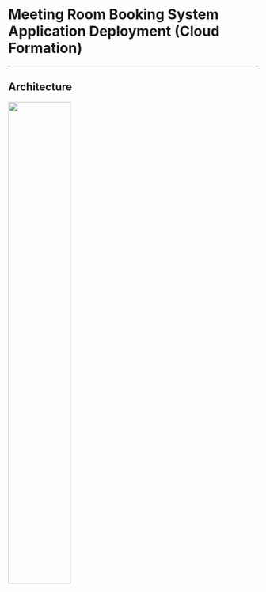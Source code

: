 # Meeting Room Booking System Application Deployment (Cloud Formation) 
---
## Architecture

<img src="https://user-images.githubusercontent.com/52123143/158527049-975c7a6c-ecd7-4305-a6f3-fa082b4eb6c4.png" width="50%">
